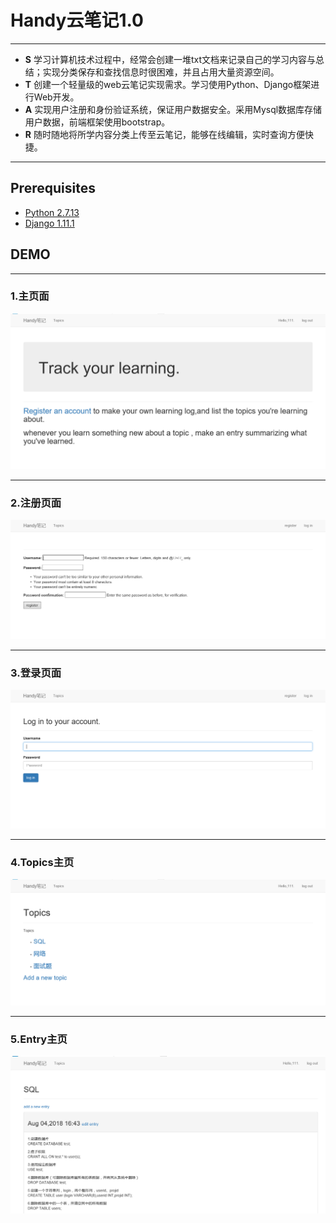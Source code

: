 # Handy云笔记1.0

---

* **S** 学习计算机技术过程中，经常会创建一堆txt文档来记录自己的学习内容与总结；实现分类保存和查找信息时很困难，并且占用大量资源空间。
* **T** 创建一个轻量级的web云笔记实现需求。学习使用Python、Django框架进行Web开发。
* **A**	实现用户注册和身份验证系统，保证用户数据安全。采用Mysql数据库存储用户数据，前端框架使用bootstrap。
* **R** 随时随地将所学内容分类上传至云笔记，能够在线编辑，实时查询方便快捷。

---

## Prerequisites
* [Python 2.7.13](https://www.python.org/downloads/)
* [Django 1.11.1](https://www.djangoproject.com/)

## DEMO

---

### 1.主页面

![avatar](https://github.com/yu1hang1/Handy_note/blob/master/1.PNG)

---

### 2.注册页面

![avatar](https://github.com/yu1hang1/Handy_note/blob/master/2.PNG)

---

### 3.登录页面

![avatar](https://github.com/yu1hang1/Handy_note/blob/master/3.PNG)

---

### 4.Topics主页

![avatar](https://github.com/yu1hang1/Handy_note/blob/master/4.PNG)

---

### 5.Entry主页

![avatar](https://github.com/yu1hang1/Handy_note/blob/master/5.PNG)
